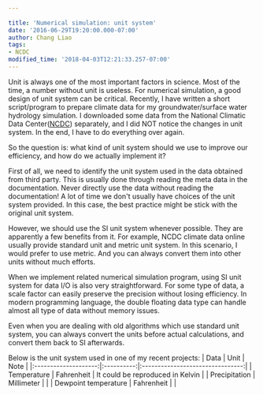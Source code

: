 ```yaml
---
 
title: 'Numerical simulation: unit system'
date: '2016-06-29T19:20:00.000-07:00'
author: Chang Liao
tags:
- NCDC
modified_time: '2018-04-03T12:21:33.257-07:00'
---
```


Unit is always one of the most important factors in science. Most of the time, 
a number without unit is useless. 
For numerical simulation, a good design of unit system can be critical. 
Recently, I have written a short script/program to prepare climate data for my 
groundwater/surface water hydrology simulation. I downloaded some data from 
the National Climatic Data Center([NCDC](http://www.ncdc.noaa.gov/)) 
separately, and I did NOT notice the changes in unit system. In the end, I 
have to do everything over again. 

So the question is: what kind of unit system should we use to improve our 
efficiency, and how do we actually implement it? 

First of all, we need to identify the unit system used in the data obtained 
from third party. This is usually done through reading the meta data in the 
documentation. Never directly use the data without reading the documentation! 
A lot of time we don't usually have choices of the unit system provided. In 
this case, the best practice might be stick with the original unit system. 

However,  we should use the SI unit system whenever possible. They are 
apparently a few benefits from it. For example, NCDC climate data online 
usually provide standard unit and metric unit system. In this scenario, I 
would prefer to use metric. And you can always convert them into other units 
without much efforts. 

When we implement related numerical simulation program, using SI unit system 
for data I/O is also very straightforward. For some type of data, a scale 
factor can easily preserve the precision without losing efficiency. In modern 
programming language, the double floating data type can handle almost all type 
of data without memory issues. 

Even when you are dealing with old algorithms which use standard unit system, 
you can always convert the units before actual calculations, and convert them 
back to SI afterwards. 

Below is the unit system used in one of my recent projects: 
|         Data         |    Unit    |               Note               |
|:--------------------:|:----------:|:--------------------------------:|
| Temperature          | Fahrenheit | It could be reproduced in Kelvin |
| Precipitation        | Millimeter |                                  |
| Dewpoint temperature | Fahrenheit |                                  |